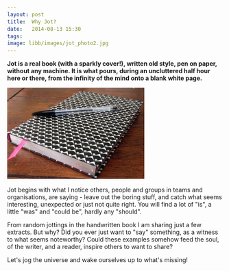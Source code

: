 ```yaml
---
layout: post
title:  Why Jot?
date:   2014-08-13 15:30
tags: 
image: libb/images/jot_photo2.jpg
---
```


**Jot is a real book (with a sparkly cover!), written old style, pen on paper, without any machine. It is what pours, during an uncluttered half hour here or there, from the infinity of the mind onto a blank white page.** 

![](/libb/images/jot_photo2.jpg)

Jot begins with what I notice others, people and groups in teams and organisations, are saying - leave out the boring stuff, and catch what seems interesting, unexpected or just not quite right. You will find a lot of "is", a little "was" and "could be", hardly any "should". 

From random jottings in the handwritten book I am sharing just a few extracts. But why?  Did you ever just want to "say" something, as a witness to what seems noteworthy? Could these examples somehow feed the soul, of the writer, and a reader, inspire others to want to share? 

Let's jog the universe and wake ourselves up to what's missing! 
